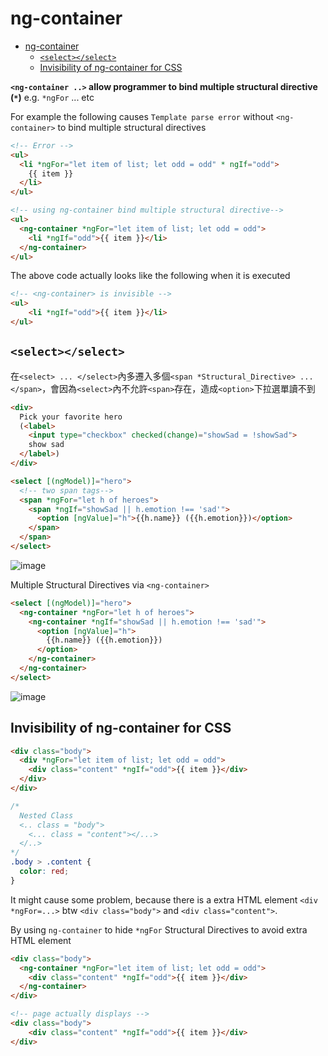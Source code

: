 # ng-container

- [ng-container](#ng-container)
  - [`<select></select>`](#selectselect)
  - [Invisibility of ng-container for CSS](#invisibility-of-ng-container-for-css)

**`<ng-container ..>` allow programmer to bind multiple structural directive (`*`)**
e.g. `*ngFor` ... etc   

For example the following causes `Template parse error` without `<ng-container>` to bind multiple structural directives
```html
<!-- Error -->
<ul>
  <li *ngFor="let item of list; let odd = odd" * ngIf="odd">
    {{ item }}
  </li>
</ul>

<!-- using ng-container bind multiple structural directive-->
<ul>
  <ng-container *ngFor="let item of list; let odd = odd">
    <li *ngIf="odd">{{ item }}</li>
  </ng-container>
</ul>
```
The above code actually looks like the following when it is executed
```html
<!-- <ng-container> is invisible -->
<ul>
    <li *ngIf="odd">{{ item }}</li>
</ul>
```

## `<select></select>`

在`<select> ... </select>`內多遷入多個`<span *Structural_Directive> ... </span>`，會因為`<select>`內不允許`<span>`存在，造成`<option>`下拉選單讀不到

```html 
<div>
  Pick your favorite hero
  (<label>
    <input type="checkbox" checked(change)="showSad = !showSad">
    show sad
  </label>)
</div>

<select [(ngModel)]="hero">
  <!-- two span tags-->
  <span *ngFor="let h of heroes">
    <span *ngIf="showSad || h.emotion !== 'sad'">
      <option [ngValue]="h">{{h.name}} ({{h.emotion}})</option>
    </span>
  </span>
</select>
```
![image](https://user-images.githubusercontent.com/68631186/129431539-5f8ffb4c-92e4-4dd8-b8eb-b78a687f6ba6.png)


Multiple Structural Directives via `<ng-container>`
```html
<select [(ngModel)]="hero">
  <ng-container *ngFor="let h of heroes">
    <ng-container *ngIf="showSad || h.emotion !== 'sad'">
      <option [ngValue]="h">
        {{h.name}} ({{h.emotion}})
      </option>
    </ng-container>
  </ng-container>
</select>
```
![image](https://user-images.githubusercontent.com/68631186/129431979-33264c35-0cf9-4998-aaaa-c03294e83fc4.gif)

## Invisibility of ng-container for CSS 

```html
<div class="body">
  <div *ngFor="let item of list; let odd = odd">
    <div class="content" *ngIf="odd">{{ item }}</div>
  </div>
</div>
```
```css
/*
  Nested Class 
  <.. class = "body">
    <... class = "content"></...>
  </..>
*/
.body > .content {
  color: red;
}
```
It might cause some problem, because there is a extra HTML element `<div *ngFor=...>` btw `<div class="body">` and `<div class="content">`. 

By using `ng-container` to hide `*ngFor` Structural Directives to avoid extra HTML element
```html
<div class="body">
  <ng-container *ngFor="let item of list; let odd = odd">
    <div class="content" *ngIf="odd">{{ item }}</div>
  </ng-container>
</div>

<!-- page actually displays -->
<div class="body">
    <div class="content" *ngIf="odd">{{ item }}</div>
</div>
```


